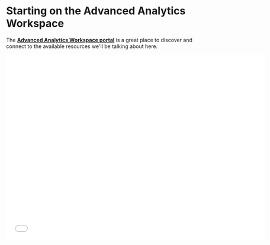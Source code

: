 # Starting on the Advanced Analytics Workspace

The
**[Advanced Analytics Workspace portal](https://portal.covid.cloud.statcan.ca)**
is a great place to discover and connect to the available resources we'll be
talking about here.


<iframe width=700, height=500 frameBorder=0 src="plot.html"></iframe>

